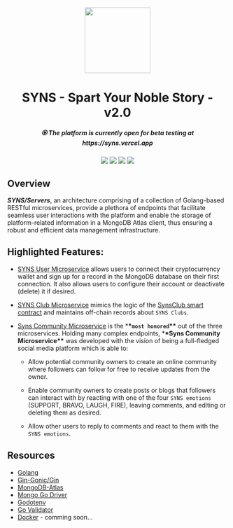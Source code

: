 <p align="center">
<br />
<a href="https://github.com/syns-platform"><img src="https://github.com/syns-platform/materials/blob/master/logo.svg?raw=true" width="150" alt=""/></a>
<h1 align="center">SYNS - Spart Your Noble Story - v2.0</h1>
</p>

<h5 align="center"> 🏵️ The platform is currently open for beta testing at https://syns.vercel.app </h5>

<div align="center" >

![](https://img.shields.io/badge/Golang-1.9.0-blue?style=flat-square&logo=go)
![](https://img.shields.io/badge/Gin_Gonic-1.8.1-blue?style=flat-square&logo=go)
![](https://img.shields.io/badge/Go_Ethereum-1.10.26-blue?style=flat-square&logo=go)
![](https://img.shields.io/badge/MongoDB-6.0.0-blue?style=flat-square&logo=mongodb)

</div>

## Overview

**_SYNS/Servers_**, an architecture comprising of a collection of Golang-based RESTful microservices, provide a plethora of endpoints that facilitate seamless user interactions with the platform and enable the storage of platform-related information in a MongoDB Atlas client, thus ensuring a robust and efficient data management infrastructure.


## Highlighted Features:

- [SYNS User Microservice](https://github.com/syns-platform/servers/tree/master/syns-users-ms) allows users to connect their cryptocurrency wallet and sign up for a record in the MongoDB database on their first connection. It also allows users to configure their account or deactivate (delete) it if desired.

- [SYNS Club Microservice](https://github.com/syns-platform/servers/tree/master/syns-club-ms) mimics the logic of the [SynsClub smart contract](https://github.com/syns-platform/contracts/blob/main/contracts/v1/SynsClub.sol) and maintains off-chain records about `SYNS Clubs`.

- [Syns Community Microservice](https://github.com/syns-platform/servers/tree/master/syns-community-ms) is the \***\*`most honored`\*\*** out of the three microservices. Holding many complex endpoints, \***\*Syns Community Microservice\*\*** was developed with the vision of being a full-fledged social media platform which is able to:

  - Allow potential community owners to create an online community where followers can follow for free to receive updates from the owner.

  - Enable community owners to create posts or blogs that followers can interact with by reacting with one of the four `SYNS emotions` (SUPPORT, BRAVO, LAUGH, FIRE), leaving comments, and editing or deleting them as desired.

  - Allow other users to reply to comments and react to them with the `SYNS emotions`.

## Resources

- [Golang](https://go.dev/)
- [Gin-Gonic/Gin](https://github.com/gin-gonic/gin)
- [MongoDB-Atlas](https://www.mongodb.com/atlas)
- [Mongo Go Driver](https://www.mongodb.com/docs/drivers/go/current/)
- [Godotenv](https://github.com/joho/godotenv)
- [Go Validator](https://pkg.go.dev/github.com/go-playground/validator/v10#section-readme)
- [Docker](https://www.docker.com/) - comming soon...
